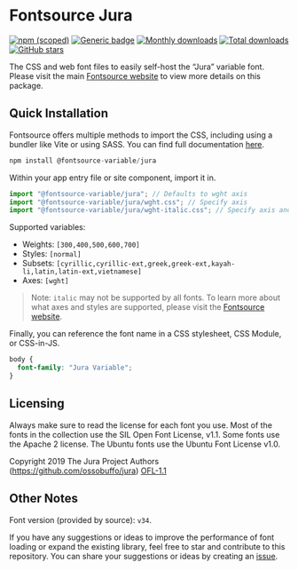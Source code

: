 # Fontsource Jura

[![npm (scoped)](https://img.shields.io/npm/v/@fontsource-variable/jura?color=brightgreen)](https://www.npmjs.com/package/@fontsource-variable/jura) [![Generic badge](https://img.shields.io/badge/fontsource-passing-brightgreen)](https://github.com/fontsource/fontsource) [![Monthly downloads](https://badgen.net/npm/dm/@fontsource-variable/jura)](https://github.com/fontsource/fontsource) [![Total downloads](https://badgen.net/npm/dt/@fontsource-variable/jura)](https://github.com/fontsource/fontsource) [![GitHub stars](https://img.shields.io/github/stars/fontsource/fontsource.svg?style=social&label=Star)](https://github.com/fontsource/fontsource/stargazers)

The CSS and web font files to easily self-host the “Jura” variable font. Please visit the main [Fontsource website](https://fontsource.org/fonts/jura) to view more details on this package.

## Quick Installation

Fontsource offers multiple methods to import the CSS, including using a bundler like Vite or using SASS. You can find full documentation [here](https://fontsource.org/docs/getting-started/introduction).

```javascript
npm install @fontsource-variable/jura
```

Within your app entry file or site component, import it in.

```javascript
import "@fontsource-variable/jura"; // Defaults to wght axis
import "@fontsource-variable/jura/wght.css"; // Specify axis
import "@fontsource-variable/jura/wght-italic.css"; // Specify axis and style
```

Supported variables:
- Weights: `[300,400,500,600,700]`
- Styles: `[normal]`
- Subsets: `[cyrillic,cyrillic-ext,greek,greek-ext,kayah-li,latin,latin-ext,vietnamese]`
- Axes: `[wght]`

> Note: `italic` may not be supported by all fonts. To learn more about what axes and styles are supported, please visit the [Fontsource website](https://fontsource.org/fonts/jura).

Finally, you can reference the font name in a CSS stylesheet, CSS Module, or CSS-in-JS.

```css
body {
  font-family: "Jura Variable";
}
```

## Licensing
Always make sure to read the license for each font you use. Most of the fonts in the collection use the SIL Open Font License, v1.1. Some fonts use the Apache 2 license. The Ubuntu fonts use the Ubuntu Font License v1.0.

Copyright 2019 The Jura Project Authors (https://github.com/ossobuffo/jura)
[OFL-1.1](https://openfontlicense.org)

## Other Notes
Font version (provided by source): `v34`.

If you have any suggestions or ideas to improve the performance of font loading or expand the existing library, feel free to star and contribute to this repository. You can share your suggestions or ideas by creating an [issue](https://github.com/fontsource/fontsource/issues).